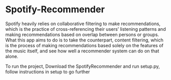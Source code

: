 # Spotify-Recommender
Spotify heavily relies on collaborative filtering to make recommendations, which is the practice of cross-referencing their users’ listening patterns and making recommendations based on overlap between persons or groups. What this app aims to do is to take the counterpart, content filtering, which is the process of making recommendations based solely on the features of the music itself, and see how well a recommender system can do on that alone.

To run the project, Download the SpotifyRecommender and run setup.py, follow instructions in setup to go further
